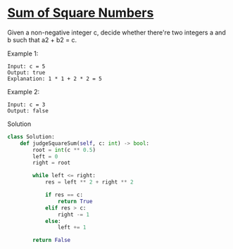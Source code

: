 # [Sum of Square Numbers](https://leetcode.com/problems/sum-of-square-numbers/description/)

Given a non-negative integer c, decide whether there're two integers a and b such that a2 + b2 = c.

Example 1:
```
Input: c = 5
Output: true
Explanation: 1 * 1 + 2 * 2 = 5
```
Example 2:
```
Input: c = 3
Output: false
```
Solution
```python
class Solution:
    def judgeSquareSum(self, c: int) -> bool:
        root = int(c ** 0.5)
        left = 0
        right = root

        while left <= right:
            res = left ** 2 + right ** 2

            if res == c:
                return True
            elif res > c:
                right -= 1
            else:
                left += 1

        return False
```